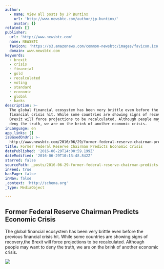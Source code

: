 ```yaml
---
author:
  - name: View all posts by JP Buntinx
    url: 'http://www.newsbtc.com/author/jp-buntinx/'
    avatar: {}
related: []
publisher:
  url: 'http://www.newsbtc.com'
  name: NEWSBTC
  favicon: 'https://s3.amazonaws.com/common-newsbtc/images/favicon.ico'
  domain: www.newsbtc.com
keywords:
  - brexit
  - crisis
  - financial
  - gold
  - recalculated
  - voting
  - standard
  - economic
  - global
  - banks
description: >-
  The global financial ecosystem has been very brittle even before the previous
  financial crisis hit. While some countries are showing signs of recovery,the
  Brexit will force projections to be recalculated. Although people may want to
  deny the truth, we are on the brink of another economic crisis.
inLanguage: en
app_links: []
isBasedOnUrl: >-
  http://www.newsbtc.com/2016/06/29/former-federal-reserve-chairman-predicts-economic-crisis/
title: Former Federal Reserve Chairman Predicts Economic Crisis
datePublished: '2016-06-29T14:00:59.199Z'
dateModified: '2016-06-29T10:13:48.842Z'
starred: false
sourcePath: _posts/2016-06-29-former-federal-reserve-chairman-predicts-economic-crisis.md
inFeed: true
hasPage: false
inNav: false
_context: 'http://schema.org'
_type: MediaObject

---
```

<article style=""><h1>Former Federal Reserve Chairman Predicts Economic Crisis</h1><p>The global financial ecosystem has been very brittle even before the previous financial crisis hit. While some countries are showing signs of recovery,the Brexit will force projections to be recalculated. Although people may want to deny the truth, we are on the brink of another economic crisis.</p><img src="http://s3.amazonaws.com/main-newsbtc-images/2016/06/29100156/shutterstock_191139806-825x510.jpg" /></article>
